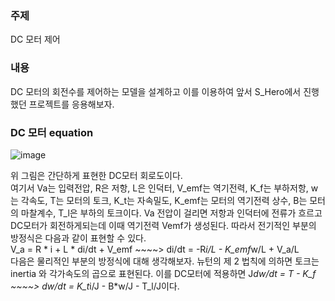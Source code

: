 <h3>주제</h3>
DC 모터 제어
<h3>내용</h3>
DC 모터의 회전수를 제어하는 모델을 설계하고 이를 이용하여 앞서 S_Hero에서 진행했던 프로젝트를 응용해보자.
<h3>DC 모터 equation</h3>

![image](https://user-images.githubusercontent.com/87568714/208278298-65eb905a-53f6-47df-b65e-2708a4fe6f0d.png)

위 그림은 간단하게 표현한 DC모터 회로도이다.</br>
여기서 Va는 입력전압, R은 저항, L은 인덕터, V_emf는 역기전력, K_f는 부하저항, w는 각속도, T는 모터의 토크,
K_t는 자속밀도, K_emf는 모터의 역기전력 상수, B는 모터의 마찰계수, T_l은 부하의 토크이다.
Va 전압이 걸리면 저항과 인덕터에 전류가 흐르고 DC모터가 회전하게되는데 이때 역기전력 Vemf가 생성된다.
따라서 전기적인 부분의 방정식은 다음과 같이 표현할 수 있다.</br>
V_a = R * i + L * di/dt + V_emf ~~~~> di/dt = -R*i/L - K_emf*w/L + V_a/L</br>
다음은 물리적인 부분의 방정식에 대해 생각해보자. 뉴턴의 제 2 법칙에 의하면 토크는 inertia 와 각가속도의 곱으로 표현된다.
이를 DC모터에 적용하면 J*dw/dt = T - K_f ~~~~> dw/dt = K_t*i/J - B*w/J - T_l/J이다.
